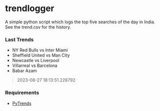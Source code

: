 # trendlogger
A simple python script which logs the top five searches of the day in India.<br>See the trend.csv for the history.<br>

<!-- Last Trends -->
### Last Trends
* NY Red Bulls vs Inter Miami
* Sheffield United vs Man City
* Newcastle vs Liverpool
* Villarreal vs Barcelona
* Babar Azam
> 2023-08-27 18:13:51.228792

<!-- Requirements -->
### Requirements
* [PyTrends](https://github.com/dreyco676/pytrends)
